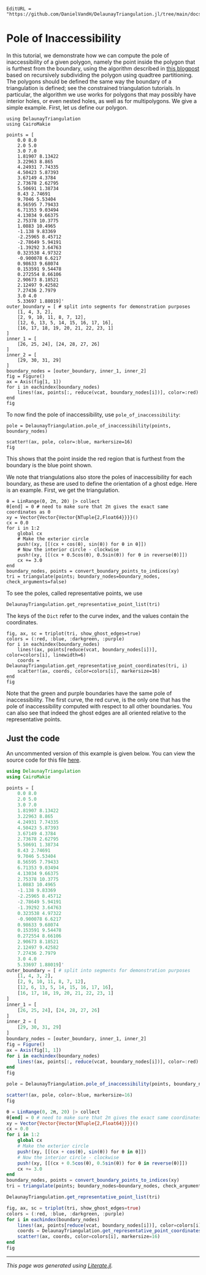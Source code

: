 ```@meta
EditURL = "https://github.com/DanielVandH/DelaunayTriangulation.jl/tree/main/docs/src/literate_tutorials/pole_of_inaccessibility.jl"
```

# Pole of Inaccessibility

In this tutorial, we demonstrate how we can compute the pole
of inaccessibility of a given polygon, namely the point inside the
polygon that is furthest from the boundary, using the algorithm described
in [this blogpost](https://blog.mapbox.com/a-new-algorithm-for-finding-a-visual-center-of-a-polygon-7c77e6492fbc) based on recursively subdividing the polygon using quadtree partitioning.
The polygons should be defined the same way the boundary of a triangulation is defined; see the constrained
triangulation tutorials. In particular, the algorithm we use works for polygons that may possibly have
interior holes, or even nested holes, as well as for multipolygons.
We give a simple example. First, let us define our polygon.

````@example pole_of_inaccessibility
using DelaunayTriangulation
using CairoMakie

points = [
    0.0 8.0
    2.0 5.0
    3.0 7.0
    1.81907 8.13422
    3.22963 8.865
    4.24931 7.74335
    4.50423 5.87393
    3.67149 4.3784
    2.73678 2.62795
    5.50691 1.38734
    8.43 2.74691
    9.7046 5.53404
    8.56595 7.79433
    6.71353 9.03494
    4.13034 9.66375
    2.75378 10.3775
    1.0883 10.4965
    -1.138 9.83369
    -2.25965 8.45712
    -2.78649 5.94191
    -1.39292 3.64763
    0.323538 4.97322
    -0.900078 6.6217
    0.98633 9.68074
    0.153591 9.54478
    0.272554 8.66106
    2.90673 8.18521
    2.12497 9.42582
    7.27436 2.7979
    3.0 4.0
    5.33697 1.88019]'
outer_boundary = [ # split into segments for demonstration purposes
    [1, 4, 3, 2],
    [2, 9, 10, 11, 8, 7, 12],
    [12, 6, 13, 5, 14, 15, 16, 17, 16],
    [16, 17, 18, 19, 20, 21, 22, 23, 1]
]
inner_1 = [
    [26, 25, 24], [24, 28, 27, 26]
]
inner_2 = [
    [29, 30, 31, 29]
]
boundary_nodes = [outer_boundary, inner_1, inner_2]
fig = Figure()
ax = Axis(fig[1, 1])
for i in eachindex(boundary_nodes)
    lines!(ax, points[:, reduce(vcat, boundary_nodes[i])], color=:red)
end
fig
````

To now find the pole of inaccessibility, use `pole_of_inaccessibility`:

````@example pole_of_inaccessibility
pole = DelaunayTriangulation.pole_of_inaccessibility(points, boundary_nodes)
````

````@example pole_of_inaccessibility
scatter!(ax, pole, color=:blue, markersize=16)
fig
````

This shows that the point inside the red region that is furthest from the boundary
is the blue point shown.

We note that triangulations also store the poles of inaccessibility for each boundary,
as these are used to define the orientation of a ghost edge. Here is an example. First,
we get the triangulation.

````@example pole_of_inaccessibility
θ = LinRange(0, 2π, 20) |> collect
θ[end] = 0 # need to make sure that 2π gives the exact same coordinates as 0
xy = Vector{Vector{Vector{NTuple{2,Float64}}}}()
cx = 0.0
for i in 1:2
    global cx
    # Make the exterior circle
    push!(xy, [[(cx + cos(θ), sin(θ)) for θ in θ]])
    # Now the interior circle - clockwise
    push!(xy, [[(cx + 0.5cos(θ), 0.5sin(θ)) for θ in reverse(θ)]])
    cx += 3.0
end
boundary_nodes, points = convert_boundary_points_to_indices(xy)
tri = triangulate(points; boundary_nodes=boundary_nodes, check_arguments=false)
````

To see the poles, called representative points, we use

````@example pole_of_inaccessibility
DelaunayTriangulation.get_representative_point_list(tri)
````

The keys of the `Dict` refer to the curve index, and the values contain
the coordinates.

````@example pole_of_inaccessibility
fig, ax, sc = triplot(tri, show_ghost_edges=true)
colors = (:red, :blue, :darkgreen, :purple)
for i in eachindex(boundary_nodes)
    lines!(ax, points[reduce(vcat, boundary_nodes[i])], color=colors[i], linewidth=6)
    coords = DelaunayTriangulation.get_representative_point_coordinates(tri, i)
    scatter!(ax, coords, color=colors[i], markersize=16)
end
fig
````

Note that the green and purple boundaries have the same pole of inaccessibility. The
first curve, the red curve, is the only one that has the pole of inaccessibility computed
with respect to all other boundaries. You can also see that indeed the ghost edges are all
oriented relative to the representative points.
## Just the code
An uncommented version of this example is given below.
You can view the source code for this file [here](https://github.com/DanielVandH/DelaunayTriangulation.jl/tree/new-docs/docs/src/literate_tutorials/pole_of_inaccessibility.jl).

```julia
using DelaunayTriangulation
using CairoMakie

points = [
    0.0 8.0
    2.0 5.0
    3.0 7.0
    1.81907 8.13422
    3.22963 8.865
    4.24931 7.74335
    4.50423 5.87393
    3.67149 4.3784
    2.73678 2.62795
    5.50691 1.38734
    8.43 2.74691
    9.7046 5.53404
    8.56595 7.79433
    6.71353 9.03494
    4.13034 9.66375
    2.75378 10.3775
    1.0883 10.4965
    -1.138 9.83369
    -2.25965 8.45712
    -2.78649 5.94191
    -1.39292 3.64763
    0.323538 4.97322
    -0.900078 6.6217
    0.98633 9.68074
    0.153591 9.54478
    0.272554 8.66106
    2.90673 8.18521
    2.12497 9.42582
    7.27436 2.7979
    3.0 4.0
    5.33697 1.88019]'
outer_boundary = [ # split into segments for demonstration purposes
    [1, 4, 3, 2],
    [2, 9, 10, 11, 8, 7, 12],
    [12, 6, 13, 5, 14, 15, 16, 17, 16],
    [16, 17, 18, 19, 20, 21, 22, 23, 1]
]
inner_1 = [
    [26, 25, 24], [24, 28, 27, 26]
]
inner_2 = [
    [29, 30, 31, 29]
]
boundary_nodes = [outer_boundary, inner_1, inner_2]
fig = Figure()
ax = Axis(fig[1, 1])
for i in eachindex(boundary_nodes)
    lines!(ax, points[:, reduce(vcat, boundary_nodes[i])], color=:red)
end
fig

pole = DelaunayTriangulation.pole_of_inaccessibility(points, boundary_nodes)

scatter!(ax, pole, color=:blue, markersize=16)
fig

θ = LinRange(0, 2π, 20) |> collect
θ[end] = 0 # need to make sure that 2π gives the exact same coordinates as 0
xy = Vector{Vector{Vector{NTuple{2,Float64}}}}()
cx = 0.0
for i in 1:2
    global cx
    # Make the exterior circle
    push!(xy, [[(cx + cos(θ), sin(θ)) for θ in θ]])
    # Now the interior circle - clockwise
    push!(xy, [[(cx + 0.5cos(θ), 0.5sin(θ)) for θ in reverse(θ)]])
    cx += 3.0
end
boundary_nodes, points = convert_boundary_points_to_indices(xy)
tri = triangulate(points; boundary_nodes=boundary_nodes, check_arguments=false)

DelaunayTriangulation.get_representative_point_list(tri)

fig, ax, sc = triplot(tri, show_ghost_edges=true)
colors = (:red, :blue, :darkgreen, :purple)
for i in eachindex(boundary_nodes)
    lines!(ax, points[reduce(vcat, boundary_nodes[i])], color=colors[i], linewidth=6)
    coords = DelaunayTriangulation.get_representative_point_coordinates(tri, i)
    scatter!(ax, coords, color=colors[i], markersize=16)
end
fig
```

---

*This page was generated using [Literate.jl](https://github.com/fredrikekre/Literate.jl).*

